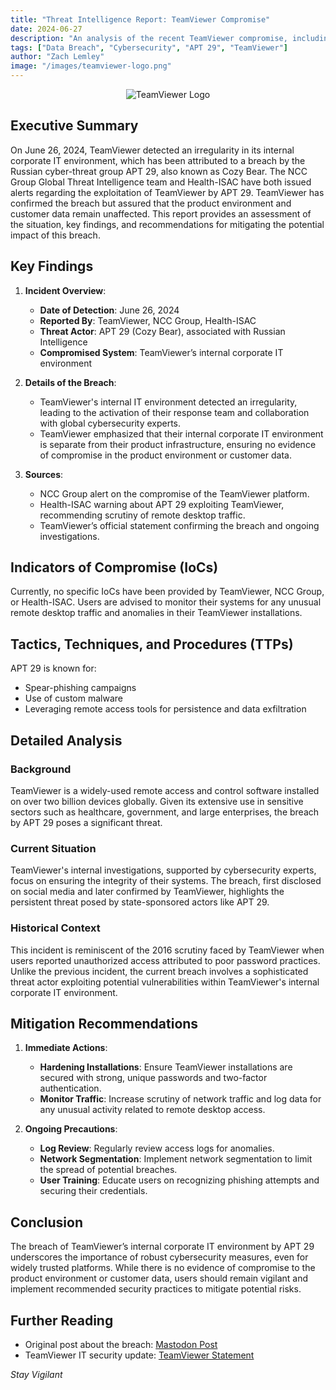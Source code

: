 ```yaml
---
title: "Threat Intelligence Report: TeamViewer Compromise"
date: 2024-06-27
description: "An analysis of the recent TeamViewer compromise, including details of the threat actor APT 29 (Cozy Bear), the attack techniques observed, and recommendations for mitigating the impact."
tags: ["Data Breach", "Cybersecurity", "APT 29", "TeamViewer"]
author: "Zach Lemley"
image: "/images/teamviewer-logo.png"
---
```

<p align="center">
  <img src="/images/teamviewer-logo.png" alt="TeamViewer Logo" class="standard-image"/>
</p>

## Executive Summary
On June 26, 2024, TeamViewer detected an irregularity in its internal corporate IT environment, which has been attributed to a breach by the Russian cyber-threat group APT 29, also known as Cozy Bear. The NCC Group Global Threat Intelligence team and Health-ISAC have both issued alerts regarding the exploitation of TeamViewer by APT 29. TeamViewer has confirmed the breach but assured that the product environment and customer data remain unaffected. This report provides an assessment of the situation, key findings, and recommendations for mitigating the potential impact of this breach.

## Key Findings
1. **Incident Overview**: 
   - **Date of Detection**: June 26, 2024
   - **Reported By**: TeamViewer, NCC Group, Health-ISAC
   - **Threat Actor**: APT 29 (Cozy Bear), associated with Russian Intelligence
   - **Compromised System**: TeamViewer’s internal corporate IT environment

2. **Details of the Breach**:
   - TeamViewer's internal IT environment detected an irregularity, leading to the activation of their response team and collaboration with global cybersecurity experts.
   - TeamViewer emphasized that their internal corporate IT environment is separate from their product infrastructure, ensuring no evidence of compromise in the product environment or customer data.

3. **Sources**:
   - NCC Group alert on the compromise of the TeamViewer platform.
   - Health-ISAC warning about APT 29 exploiting TeamViewer, recommending scrutiny of remote desktop traffic.
   - TeamViewer’s official statement confirming the breach and ongoing investigations.

## Indicators of Compromise (IoCs)
Currently, no specific IoCs have been provided by TeamViewer, NCC Group, or Health-ISAC. Users are advised to monitor their systems for any unusual remote desktop traffic and anomalies in their TeamViewer installations.

## Tactics, Techniques, and Procedures (TTPs)
APT 29 is known for:
   - Spear-phishing campaigns
   - Use of custom malware
   - Leveraging remote access tools for persistence and data exfiltration

## Detailed Analysis
### Background
TeamViewer is a widely-used remote access and control software installed on over two billion devices globally. Given its extensive use in sensitive sectors such as healthcare, government, and large enterprises, the breach by APT 29 poses a significant threat.

### Current Situation
TeamViewer's internal investigations, supported by cybersecurity experts, focus on ensuring the integrity of their systems. The breach, first disclosed on social media and later confirmed by TeamViewer, highlights the persistent threat posed by state-sponsored actors like APT 29.

### Historical Context
This incident is reminiscent of the 2016 scrutiny faced by TeamViewer when users reported unauthorized access attributed to poor password practices. Unlike the previous incident, the current breach involves a sophisticated threat actor exploiting potential vulnerabilities within TeamViewer's internal corporate IT environment.

## Mitigation Recommendations
1. **Immediate Actions**:
   - **Hardening Installations**: Ensure TeamViewer installations are secured with strong, unique passwords and two-factor authentication.
   - **Monitor Traffic**: Increase scrutiny of network traffic and log data for any unusual activity related to remote desktop access.
   
2. **Ongoing Precautions**:
   - **Log Review**: Regularly review access logs for anomalies.
   - **Network Segmentation**: Implement network segmentation to limit the spread of potential breaches.
   - **User Training**: Educate users on recognizing phishing attempts and securing their credentials.

## Conclusion
The breach of TeamViewer’s internal corporate IT environment by APT 29 underscores the importance of robust cybersecurity measures, even for widely trusted platforms. While there is no evidence of compromise to the product environment or customer data, users should remain vigilant and implement recommended security practices to mitigate potential risks.

## Further Reading
- Original post about the breach: [Mastodon Post](https://infosec.exchange/@jtig/112689362692682679)
- TeamViewer IT security update: [TeamViewer Statement](https://www.teamviewer.com/en-us/resources/trust-center/statement/)

*Stay Vigilant*